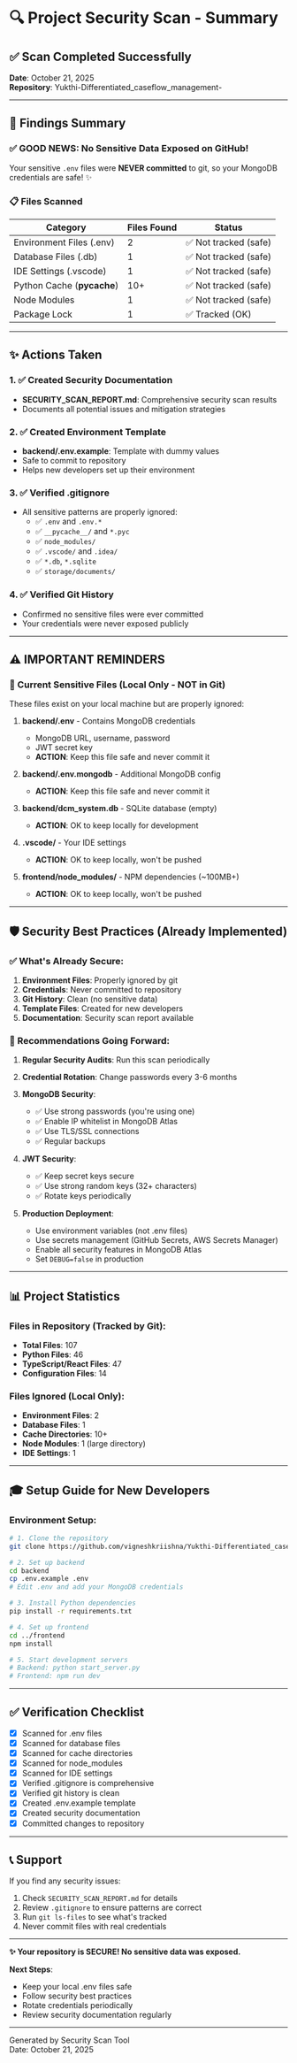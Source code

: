 # 🔍 Project Security Scan - Summary

## ✅ Scan Completed Successfully

**Date**: October 21, 2025  
**Repository**: Yukthi-Differentiated_caseflow_management-

---

## 🎯 Findings Summary

### ✅ GOOD NEWS: No Sensitive Data Exposed on GitHub!

Your sensitive `.env` files were **NEVER committed** to git, so your MongoDB credentials are safe! ✨

### 📋 Files Scanned

| Category | Files Found | Status |
|----------|-------------|---------|
| Environment Files (.env) | 2 | ✅ Not tracked (safe) |
| Database Files (.db) | 1 | ✅ Not tracked (safe) |
| IDE Settings (.vscode) | 1 | ✅ Not tracked (safe) |
| Python Cache (__pycache__) | 10+ | ✅ Not tracked (safe) |
| Node Modules | 1 | ✅ Not tracked (safe) |
| Package Lock | 1 | ✅ Tracked (OK) |

---

## ✨ Actions Taken

### 1. ✅ Created Security Documentation
- **SECURITY_SCAN_REPORT.md**: Comprehensive security scan results
- Documents all potential issues and mitigation strategies

### 2. ✅ Created Environment Template
- **backend/.env.example**: Template with dummy values
- Safe to commit to repository
- Helps new developers set up their environment

### 3. ✅ Verified .gitignore
- All sensitive patterns are properly ignored:
  - ✅ `.env` and `.env.*`
  - ✅ `__pycache__/` and `*.pyc`
  - ✅ `node_modules/`
  - ✅ `.vscode/` and `.idea/`
  - ✅ `*.db`, `*.sqlite`
  - ✅ `storage/documents/`

### 4. ✅ Verified Git History
- Confirmed no sensitive files were ever committed
- Your credentials were never exposed publicly

---

## ⚠️ IMPORTANT REMINDERS

### 🔐 Current Sensitive Files (Local Only - NOT in Git)

These files exist on your local machine but are properly ignored:

1. **backend/.env** - Contains MongoDB credentials
   - MongoDB URL, username, password
   - JWT secret key
   - **ACTION**: Keep this file safe and never commit it

2. **backend/.env.mongodb** - Additional MongoDB config
   - **ACTION**: Keep this file safe and never commit it

3. **backend/dcm_system.db** - SQLite database (empty)
   - **ACTION**: OK to keep locally for development

4. **.vscode/** - Your IDE settings
   - **ACTION**: OK to keep locally, won't be pushed

5. **frontend/node_modules/** - NPM dependencies (~100MB+)
   - **ACTION**: OK to keep locally, won't be pushed

---

## 🛡️ Security Best Practices (Already Implemented)

### ✅ What's Already Secure:

1. **Environment Files**: Properly ignored by git
2. **Credentials**: Never committed to repository
3. **Git History**: Clean (no sensitive data)
4. **Template Files**: Created for new developers
5. **Documentation**: Security scan report available

### 📝 Recommendations Going Forward:

1. **Regular Security Audits**: Run this scan periodically
2. **Credential Rotation**: Change passwords every 3-6 months
3. **MongoDB Security**:
   - ✅ Use strong passwords (you're using one)
   - ✅ Enable IP whitelist in MongoDB Atlas
   - ✅ Use TLS/SSL connections
   - ✅ Regular backups

4. **JWT Security**:
   - ✅ Keep secret keys secure
   - ✅ Use strong random keys (32+ characters)
   - ✅ Rotate keys periodically

5. **Production Deployment**:
   - Use environment variables (not .env files)
   - Use secrets management (GitHub Secrets, AWS Secrets Manager)
   - Enable all security features in MongoDB Atlas
   - Set `DEBUG=false` in production

---

## 📊 Project Statistics

### Files in Repository (Tracked by Git):
- **Total Files**: 107
- **Python Files**: 46
- **TypeScript/React Files**: 47
- **Configuration Files**: 14

### Files Ignored (Local Only):
- **Environment Files**: 2
- **Database Files**: 1
- **Cache Directories**: 10+
- **Node Modules**: 1 (large directory)
- **IDE Settings**: 1

---

## 🎓 Setup Guide for New Developers

### Environment Setup:

```bash
# 1. Clone the repository
git clone https://github.com/vigneshkriishna/Yukthi-Differentiated_caseflow_management-.git

# 2. Set up backend
cd backend
cp .env.example .env
# Edit .env and add your MongoDB credentials

# 3. Install Python dependencies
pip install -r requirements.txt

# 4. Set up frontend
cd ../frontend
npm install

# 5. Start development servers
# Backend: python start_server.py
# Frontend: npm run dev
```

---

## ✅ Verification Checklist

- [x] Scanned for .env files
- [x] Scanned for database files
- [x] Scanned for cache directories
- [x] Scanned for node_modules
- [x] Scanned for IDE settings
- [x] Verified .gitignore is comprehensive
- [x] Verified git history is clean
- [x] Created .env.example template
- [x] Created security documentation
- [x] Committed changes to repository

---

## 📞 Support

If you find any security issues:
1. Check `SECURITY_SCAN_REPORT.md` for details
2. Review `.gitignore` to ensure patterns are correct
3. Run `git ls-files` to see what's tracked
4. Never commit files with real credentials

---

**✨ Your repository is SECURE! No sensitive data was exposed.**

**Next Steps**: 
- Keep your local .env files safe
- Follow security best practices
- Rotate credentials periodically
- Review security documentation regularly

---

Generated by Security Scan Tool  
Date: October 21, 2025
